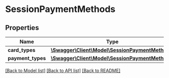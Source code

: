 # SessionPaymentMethods

## Properties
Name | Type | Description | Notes
------------ | ------------- | ------------- | -------------
**card_types** | [**\Swagger\Client\Model\SessionPaymentMethod[]**](SessionPaymentMethod.md) |  | [optional] 
**payment_types** | [**\Swagger\Client\Model\SessionPaymentMethod[]**](SessionPaymentMethod.md) |  | [optional] 

[[Back to Model list]](../README.md#documentation-for-models) [[Back to API list]](../README.md#documentation-for-api-endpoints) [[Back to README]](../README.md)



